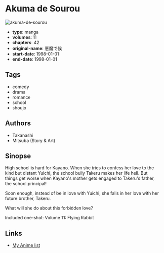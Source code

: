 # Akuma de Sourou

![akuma-de-sourou](https://cdn.myanimelist.net/images/manga/3/5241.jpg)

-   **type**: manga
-   **volumes**: 11
-   **chapters**: 42
-   **original-name**: 悪魔で候
-   **start-date**: 1998-01-01
-   **end-date**: 1998-01-01

## Tags

-   comedy
-   drama
-   romance
-   school
-   shoujo

## Authors

-   Takanashi
-   Mitsuba (Story & Art)

## Sinopse

High school is hard for Kayano. When she tries to confess her love to the kind but distant Yuichi, the school bully Takeru makes her life hell. But things get worse when Kayano's mother gets engaged to Takeru's father, the school principal!

Soon enough, instead of be in love with Yuichi, she falls in her love with her future brother, Takeru.

What will she do about this forbidden love?

Included one-shot:
Volume 11: Flying Rabbit

## Links

-   [My Anime list](https://myanimelist.net/manga/766/Akuma_de_Sourou)
